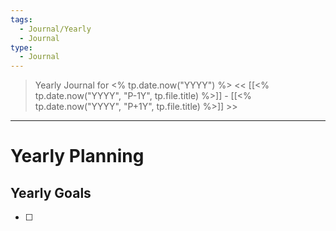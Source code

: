 ```yaml
---
tags:
  - Journal/Yearly
  - Journal
type:
  - Journal
--- 
```


>   Yearly Journal for <% tp.date.now("YYYY") %>
>   << [[<% tp.date.now("YYYY", "P-1Y", tp.file.title) %>]] - [[<% tp.date.now("YYYY", "P+1Y", tp.file.title) %>]] >>
--- 

# Yearly Planning
## Yearly Goals
* [ ] 
